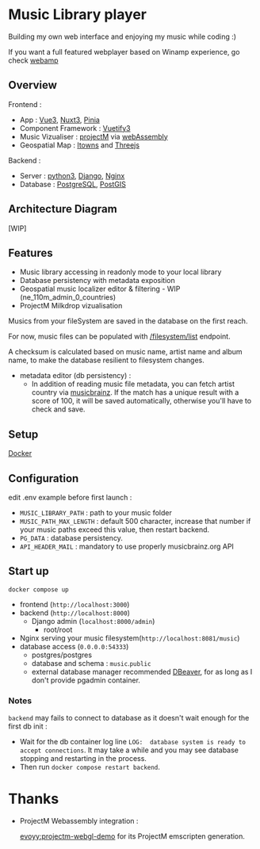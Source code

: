 # Music Library player

Building my own web interface and enjoying my music while coding :)

If you want a full featured webplayer based on Winamp experience, go check [webamp](https://github.com/captbaritone/webamp)

## Overview

Frontend : 
  - App : [Vue3](https://vuejs.org/), [Nuxt3](https://nuxt.com/), [Pinia](https://pinia.vuejs.org/)
  - Component Framework : [Vuetify3](https://vuetifyjs.com/)
  - Music Vizualiser : [projectM](https://github.com/projectM-visualizer/projectm) via [webAssembly](https://webassembly.org/)
  - Geospatial Map : [Itowns](https://www.itowns-project.org/) and [Threejs](https://threejs.org/)

Backend : 
  - Server : [python3](https://www.python.org/), [Django](https://www.djangoproject.com/), [Nginx](https://nginx.org/)
  - Database : [PostgreSQL](https://www.postgresql.org/), [PostGIS](https://postgis.net/)

## Architecture Diagram

[WIP]

## Features 

 - Music library accessing in readonly mode to your local library
 - Database persistency with metadata exposition
 - Geospatial music localizer editor & filtering - WIP  (ne_110m_admin_0_countries)
 - ProjectM Milkdrop vizualisation

Musics from your fileSystem are saved in the database on the first reach.

For now, music files can be populated with [/filesystem/list](http://localhost:8000/filesystem/list) endpoint.

A checksum is calculated based on music name, artist name and album name, to make the database resilient to filesystem changes.

 - metadata editor (db persistency) :
   - In addition of reading music file metadata, you can fetch artist country via [musicbrainz](https://musicbrainz.org). If the match has a unique result with a score of 100, it will be saved automatically, otherwise you'll have to check and save.

## Setup

[Docker](https://www.docker.com/)

## Configuration

edit .env example before first launch :

 - `MUSIC_LIBRARY_PATH` : path to your music folder
 - `MUSIC_PATH_MAX_LENGTH` : default 500 character, increase that number if your music paths exceed this value, then restart backend.
 - `PG_DATA` : database persistency.
 - `API_HEADER_MAIL` : mandatory to use properly musicbrainz.org API

## Start up

`docker compose up`

- frontend (`http://localhost:3000`)
- backend (`http://localhost:8000`)
  - Django admin (`localhost:8000/admin`)
    - root/root
- Nginx serving your music filesystem(`http://localhost:8081/music`)
- database access (`0.0.0.0:54333`)
  - postgres/postgres
  - database and schema : `music`.`public`
  - external database manager recommended [DBeaver](https://dbeaver.io/), for as long as I don't provide pgadmin container.

### Notes

`backend` may fails to connect to database as it doesn't wait enough for the first db init :

 - Wait for the db container log line `LOG:  database system is ready to accept connections`. It may take a while and you may see database stopping and restarting in the process.
 - Then run `docker compose restart backend`.


# Thanks

 - ProjectM Webassembly integration :
   
   [evoyy:projectm-webgl-demo](https://github.com/evoyy/projectm-webgl-demo) for its ProjectM emscripten generation.